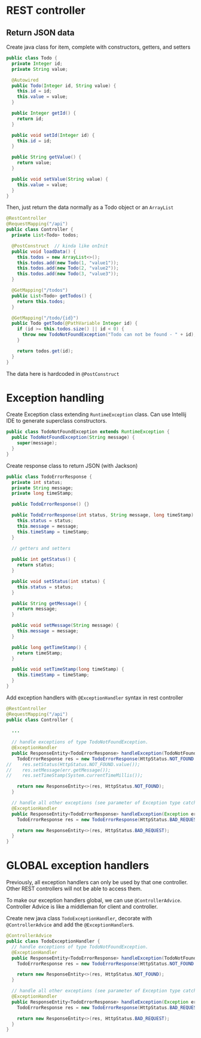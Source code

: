 # REST controller

## Return JSON data

Create java class for item, complete with constructors, getters, and setters
```java
public class Todo {
  private Integer id;
  private String value;

  @Autowired
  public Todo(Integer id, String value) {
    this.id = id;
    this.value = value;
  }

  public Integer getId() {
    return id;
  }

  public void setId(Integer id) {
    this.id = id;
  }

  public String getValue() {
    return value;
  }

  public void setValue(String value) {
    this.value = value;
  }
}
```
Then, just return the data normally as a Todo object or an `ArrayList`
```java
@RestController
@RequestMapping("/api")
public class Controller {
  private List<Todo> todos;

  @PostConstruct  // kinda like onInit
  public void loadData() {
    this.todos = new ArrayList<>();
    this.todos.add(new Todo(1, "value1"));
    this.todos.add(new Todo(2, "value2"));
    this.todos.add(new Todo(3, "value3"));
  }

  @GetMapping("/todos")
  public List<Todo> getTodos() {
    return this.todos;
  }

  @GetMapping("/todo/{id}")
  public Todo getTodo(@PathVariable Integer id) {
    if (id >= this.todos.size() || id < 0) {
      throw new TodoNotFoundException("Todo can not be found - " + id);
    }

    return todos.get(id);
  }
}
```
The data here is hardcoded in `@PostConstruct`

# Exception handling

Create Exception class extending `RuntimeException` class. Can use Intellij IDE to generate superclass constructors.
```java
public class TodoNotFoundException extends RuntimeException {
  public TodoNotFoundException(String message) {
    super(message);
  }
}
```
Create response class to return JSON (with Jackson)
```java
public class TodoErrorResponse {
  private int status;
  private String message;
  private long timeStamp;

  public TodoErrorResponse() {}

  public TodoErrorResponse(int status, String message, long timeStamp) {
    this.status = status;
    this.message = message;
    this.timeStamp = timeStamp;
  }

  // getters and setters
  
  public int getStatus() {
    return status;
  }

  public void setStatus(int status) {
    this.status = status;
  }

  public String getMessage() {
    return message;
  }

  public void setMessage(String message) {
    this.message = message;
  }

  public long getTimeStamp() {
    return timeStamp;
  }

  public void setTimeStamp(long timeStamp) {
    this.timeStamp = timeStamp;
  }
}
```

Add exception handlers with `@ExceptionHandler` syntax in rest controller
```java
@RestController
@RequestMapping("/api")
public class Controller {
  
  ...
  
  // handle exceptions of type TodoNotFoundException.
  @ExceptionHandler
  public ResponseEntity<TodoErrorResponse> handleException(TodoNotFoundException err) {
    TodoErrorResponse res = new TodoErrorResponse(HttpStatus.NOT_FOUND.value(), err.getMessage(), System.currentTimeMillis());
//    res.setStatus(HttpStatus.NOT_FOUND.value());
//    res.setMessage(err.getMessage());
//    res.setTimeStamp(System.currentTimeMillis());

    return new ResponseEntity<>(res, HttpStatus.NOT_FOUND);
  }

  // handle all other exceptions (see parameter of Exception type catches all exceptions)
  @ExceptionHandler
  public ResponseEntity<TodoErrorResponse> handleException(Exception err) {
    TodoErrorResponse res = new TodoErrorResponse(HttpStatus.BAD_REQUEST.value(), err.getMessage(), System.currentTimeMillis());

    return new ResponseEntity<>(res, HttpStatus.BAD_REQUEST);
  }
}
```

# GLOBAL exception handlers

Previously, all exception handlers can only be used by that one controller. Other REST controllers will not be able to access them.

To make our exception handlers global, we can use `@ControllerAdvice`. Controller Advice is like a middleman for client and controller.

Create new java class `TodoExceptionHandler`, decorate with `@ControllerAdvice` and add the `@ExceptionHandler`s.
```java
@ControllerAdvice
public class TodoExceptionHandler {
  // handle exceptions of type TodoNotFoundException.
  @ExceptionHandler
  public ResponseEntity<TodoErrorResponse> handleException(TodoNotFoundException err) {
    TodoErrorResponse res = new TodoErrorResponse(HttpStatus.NOT_FOUND.value(), err.getMessage(), System.currentTimeMillis());

    return new ResponseEntity<>(res, HttpStatus.NOT_FOUND);
  }

  // handle all other exceptions (see parameter of Exception type catches all exceptions)
  @ExceptionHandler
  public ResponseEntity<TodoErrorResponse> handleException(Exception err) {
    TodoErrorResponse res = new TodoErrorResponse(HttpStatus.BAD_REQUEST.value(), err.getMessage(), System.currentTimeMillis());

    return new ResponseEntity<>(res, HttpStatus.BAD_REQUEST);
  }
}
```